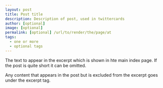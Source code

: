 ```yaml
---
layout: post
title: Post title
description: Description of post, used in twittercards
author: [optional] 
image: [optional]
permalink: [optional] /url/to/render/the/page/at
tags:
  - one or more
  - optional tags
---
```


The text to appear in the excerpt which is shown in hte main index page.
If the post is quite short it can be omitted.
<!--excerpt-->
Any content that appears in the post but is excluded from the excerpt goes under the excerpt tag.
